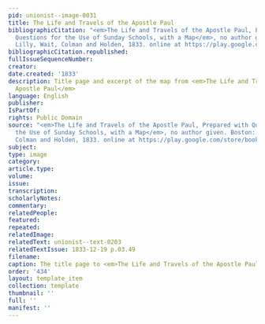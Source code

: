 ```yaml
---
pid: unionist--image-0031
title: The Life and Travels of the Apostle Paul
bibliographicCitation: "<em>The Life and Travels of the Apostle Paul, Prepared with
  Questions for the Use of Sunday Schools, with a Map</em>, no author given. Boston:
  Lilly, Wait, Colman and Holden, 1833. online at https://play.google.com/store/books/details?id=AzwAAAAAYAAJ&rdid=book-AzwAAAAAYAAJ&rdot=1"
bibliographicCitation.republished: 
fullIssueSequenceNumber: 
creator: 
date.created: '1833'
description: Title page and excerpt of the map from <em>The Life and Travels of the
  Apostle Paul</em>
language: English
publisher: 
IsPartOf: 
rights: Public Domain
source: "<em>The Life and Travels of the Apostle Paul, Prepared with Questions for
  the Use of Sunday Schools, with a Map</em>, no author given. Boston: Lilly, Wait,
  Colman and Holden, 1833. online at https://play.google.com/store/books/details?id=AzwAAAAAYAAJ&rdid=book-AzwAAAAAYAAJ&rdot=1"
subject: 
type: image
category: 
article.type: 
volume: 
issue: 
transcription: 
scholarlyNotes: 
commentary: 
relatedPeople: 
featured: 
repeated: 
relatedImage: 
relatedText: unionist--text-0203
relatedTextIssue: 1833-12-19 p.03.49
filename: 
caption: The title page to <em>The Life and Travels of the Apostle Paul</em>
order: '434'
layout: template_item
collection: template
thumbnail: ''
full: ''
manifest: ''
---
```

